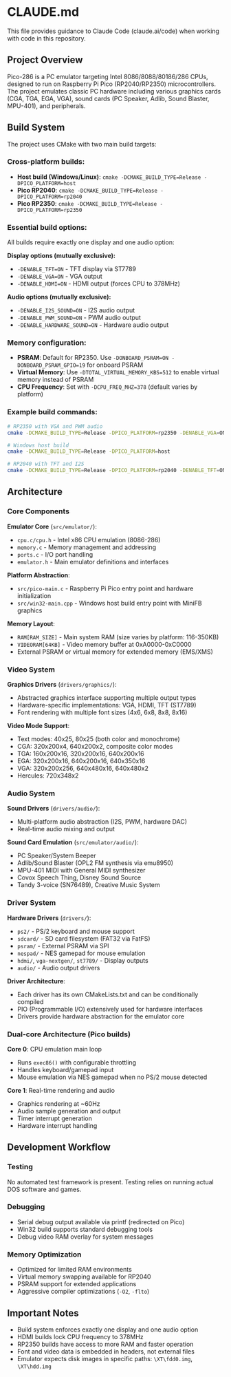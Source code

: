 # CLAUDE.md

This file provides guidance to Claude Code (claude.ai/code) when working with code in this repository.

## Project Overview

Pico-286 is a PC emulator targeting Intel 8086/8088/80186/286 CPUs, designed to run on Raspberry Pi Pico (RP2040/RP2350) microcontrollers. The project emulates classic PC hardware including various graphics cards (CGA, TGA, EGA, VGA), sound cards (PC Speaker, Adlib, Sound Blaster, MPU-401), and peripherals.

## Build System

The project uses CMake with two main build targets:

### Cross-platform builds:
- **Host build (Windows/Linux)**: `cmake -DCMAKE_BUILD_TYPE=Release -DPICO_PLATFORM=host`
- **Pico RP2040**: `cmake -DCMAKE_BUILD_TYPE=Release -DPICO_PLATFORM=rp2040`  
- **Pico RP2350**: `cmake -DCMAKE_BUILD_TYPE=Release -DPICO_PLATFORM=rp2350`

### Essential build options:
All builds require exactly one display and one audio option:

**Display options (mutually exclusive):**
- `-DENABLE_TFT=ON` - TFT display via ST7789
- `-DENABLE_VGA=ON` - VGA output
- `-DENABLE_HDMI=ON` - HDMI output (forces CPU to 378MHz)

**Audio options (mutually exclusive):**
- `-DENABLE_I2S_SOUND=ON` - I2S audio output
- `-DENABLE_PWM_SOUND=ON` - PWM audio output  
- `-DENABLE_HARDWARE_SOUND=ON` - Hardware audio output

### Memory configuration:
- **PSRAM**: Default for RP2350. Use `-DONBOARD_PSRAM=ON -DONBOARD_PSRAM_GPIO=19` for onboard PSRAM
- **Virtual Memory**: Use `-DTOTAL_VIRTUAL_MEMORY_KBS=512` to enable virtual memory instead of PSRAM
- **CPU Frequency**: Set with `-DCPU_FREQ_MHZ=378` (default varies by platform)

### Example build commands:
```bash
# RP2350 with VGA and PWM audio
cmake -DCMAKE_BUILD_TYPE=Release -DPICO_PLATFORM=rp2350 -DENABLE_VGA=ON -DENABLE_PWM_SOUND=ON

# Windows host build  
cmake -DCMAKE_BUILD_TYPE=Release -DPICO_PLATFORM=host

# RP2040 with TFT and I2S
cmake -DCMAKE_BUILD_TYPE=Release -DPICO_PLATFORM=rp2040 -DENABLE_TFT=ON -DENABLE_I2S_SOUND=ON
```

## Architecture

### Core Components

**Emulator Core** (`src/emulator/`):
- `cpu.c/cpu.h` - Intel x86 CPU emulation (8086-286)
- `memory.c` - Memory management and addressing 
- `ports.c` - I/O port handling
- `emulator.h` - Main emulator definitions and interfaces

**Platform Abstraction**:
- `src/pico-main.c` - Raspberry Pi Pico entry point and hardware initialization
- `src/win32-main.cpp` - Windows host build entry point with MiniFB graphics

**Memory Layout**:
- `RAM[RAM_SIZE]` - Main system RAM (size varies by platform: 116-350KB)
- `VIDEORAM[64KB]` - Video memory buffer at 0xA0000-0xC0000
- External PSRAM or virtual memory for extended memory (EMS/XMS)

### Video System

**Graphics Drivers** (`drivers/graphics/`):
- Abstracted graphics interface supporting multiple output types
- Hardware-specific implementations: VGA, HDMI, TFT (ST7789)
- Font rendering with multiple font sizes (4x6, 6x8, 8x8, 8x16)

**Video Mode Support**:
- Text modes: 40x25, 80x25 (both color and monochrome)
- CGA: 320x200x4, 640x200x2, composite color modes
- TGA: 160x200x16, 320x200x16, 640x200x16  
- EGA: 320x200x16, 640x200x16, 640x350x16
- VGA: 320x200x256, 640x480x16, 640x480x2
- Hercules: 720x348x2

### Audio System

**Sound Drivers** (`drivers/audio/`):
- Multi-platform audio abstraction (I2S, PWM, hardware DAC)
- Real-time audio mixing and output

**Sound Card Emulation** (`src/emulator/audio/`):
- PC Speaker/System Beeper
- Adlib/Sound Blaster (OPL2 FM synthesis via emu8950)
- MPU-401 MIDI with General MIDI synthesizer
- Covox Speech Thing, Disney Sound Source
- Tandy 3-voice (SN76489), Creative Music System

### Driver System

**Hardware Drivers** (`drivers/`):
- `ps2/` - PS/2 keyboard and mouse support
- `sdcard/` - SD card filesystem (FAT32 via FatFS)
- `psram/` - External PSRAM via SPI
- `nespad/` - NES gamepad for mouse emulation
- `hdmi/`, `vga-nextgen/`, `st7789/` - Display outputs
- `audio/` - Audio output drivers

**Driver Architecture**:
- Each driver has its own CMakeLists.txt and can be conditionally compiled
- PIO (Programmable I/O) extensively used for hardware interfaces
- Drivers provide hardware abstraction for the emulator core

### Dual-core Architecture (Pico builds)

**Core 0**: CPU emulation main loop
- Runs `exec86()` with configurable throttling
- Handles keyboard/gamepad input 
- Mouse emulation via NES gamepad when no PS/2 mouse detected

**Core 1**: Real-time rendering and audio
- Graphics rendering at ~60Hz
- Audio sample generation and output
- Timer interrupt generation
- Hardware interrupt handling

## Development Workflow

### Testing
No automated test framework is present. Testing relies on running actual DOS software and games.

### Debugging
- Serial debug output available via printf (redirected on Pico)
- Win32 build supports standard debugging tools
- Debug video RAM overlay for system messages

### Memory Optimization
- Optimized for limited RAM environments  
- Virtual memory swapping available for RP2040
- PSRAM support for extended applications
- Aggressive compiler optimizations (`-O2`, `-flto`)

## Important Notes

- Build system enforces exactly one display and one audio option
- HDMI builds lock CPU frequency to 378MHz
- RP2350 builds have access to more RAM and faster operation
- Font and video data is embedded in headers, not external files
- Emulator expects disk images in specific paths: `\XT\fdd0.img`, `\XT\hdd.img`
